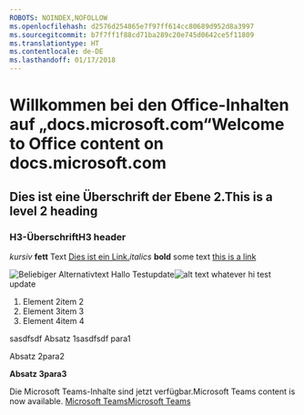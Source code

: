 ```yaml
---
ROBOTS: NOINDEX,NOFOLLOW
ms.openlocfilehash: d2576d254865e7f97ff614cc80689d952d8a3997
ms.sourcegitcommit: b7f7ff1f88cd71ba289c20e745d0642ce5f11809
ms.translationtype: HT
ms.contentlocale: de-DE
ms.lasthandoff: 01/17/2018
---
```

# <a name="welcome-to-office-content-on-docsmicrosoftcom"></a><span data-ttu-id="2c767-101">Willkommen bei den Office-Inhalten auf „docs.microsoft.com“</span><span class="sxs-lookup"><span data-stu-id="2c767-101">Welcome to Office content on docs.microsoft.com</span></span>
## <a name="this-is-a-level-2-heading"></a><span data-ttu-id="2c767-102">Dies ist eine Überschrift der Ebene 2.</span><span class="sxs-lookup"><span data-stu-id="2c767-102">This is a level 2 heading</span></span>
### <a name="h3-header"></a><span data-ttu-id="2c767-103">H3-Überschrift</span><span class="sxs-lookup"><span data-stu-id="2c767-103">H3 header</span></span>

<span data-ttu-id="2c767-104">*kursiv*
**fett** Text [Dies ist ein Link.](Office-365-groups.md)</span><span class="sxs-lookup"><span data-stu-id="2c767-104">*italics*
**bold** some text [this is a link](Office-365-groups.md)</span></span>

<span data-ttu-id="2c767-105">![Beliebiger Alternativtext](media/Overview-Microsoft-Teams-image1.png) Hallo Testupdate</span><span class="sxs-lookup"><span data-stu-id="2c767-105">![alt text whatever](media/Overview-Microsoft-Teams-image1.png) hi test update</span></span>
1. <span data-ttu-id="2c767-106">Element 2</span><span class="sxs-lookup"><span data-stu-id="2c767-106">item 2</span></span>
2. <span data-ttu-id="2c767-107">Element 3</span><span class="sxs-lookup"><span data-stu-id="2c767-107">item 3</span></span>
3. <span data-ttu-id="2c767-108">Element 4</span><span class="sxs-lookup"><span data-stu-id="2c767-108">item 4</span></span>





<span data-ttu-id="2c767-109">sasdfsdf Absatz 1</span><span class="sxs-lookup"><span data-stu-id="2c767-109">sasdfsdf para1</span></span>

<span data-ttu-id="2c767-110">Absatz 2</span><span class="sxs-lookup"><span data-stu-id="2c767-110">para2</span></span>

<span data-ttu-id="2c767-111">**Absatz 3**</span><span class="sxs-lookup"><span data-stu-id="2c767-111">**para3**</span></span>




<span data-ttu-id="2c767-112">Die Microsoft Teams-Inhalte sind jetzt verfügbar.</span><span class="sxs-lookup"><span data-stu-id="2c767-112">Microsoft Teams content is now available.</span></span>
[<span data-ttu-id="2c767-113">Microsoft Teams</span><span class="sxs-lookup"><span data-stu-id="2c767-113">Microsoft Teams</span></span>](https://docs.microsoft.com/MicrosoftTeams)
